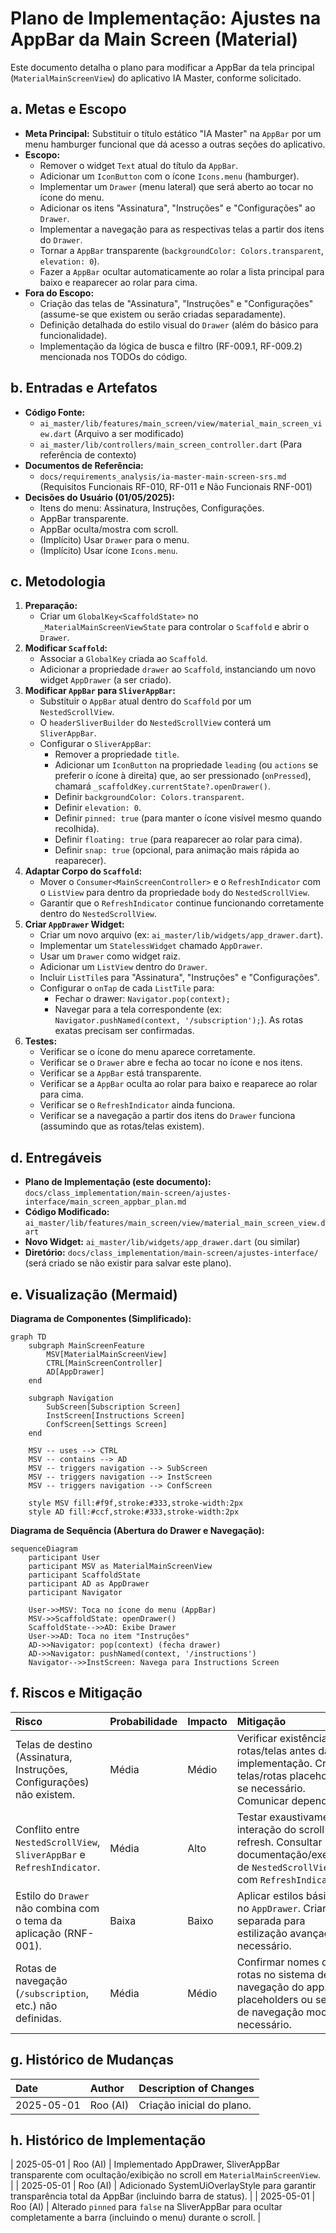 # Plano de Implementação: Ajustes na AppBar da Main Screen (Material)

Este documento detalha o plano para modificar a AppBar da tela principal (`MaterialMainScreenView`) do aplicativo IA Master, conforme solicitado.

## a. Metas e Escopo

*   **Meta Principal:** Substituir o título estático "IA Master" na `AppBar` por um menu hamburger funcional que dá acesso a outras seções do aplicativo.
*   **Escopo:**
    *   Remover o widget `Text` atual do título da `AppBar`.
    *   Adicionar um `IconButton` com o ícone `Icons.menu` (hamburger).
    *   Implementar um `Drawer` (menu lateral) que será aberto ao tocar no ícone do menu.
    *   Adicionar os itens "Assinatura", "Instruções" e "Configurações" ao `Drawer`.
    *   Implementar a navegação para as respectivas telas a partir dos itens do `Drawer`.
    *   Tornar a `AppBar` transparente (`backgroundColor: Colors.transparent`, `elevation: 0`).
    *   Fazer a `AppBar` ocultar automaticamente ao rolar a lista principal para baixo e reaparecer ao rolar para cima.
*   **Fora do Escopo:**
    *   Criação das telas de "Assinatura", "Instruções" e "Configurações" (assume-se que existem ou serão criadas separadamente).
    *   Definição detalhada do estilo visual do `Drawer` (além do básico para funcionalidade).
    *   Implementação da lógica de busca e filtro (RF-009.1, RF-009.2) mencionada nos TODOs do código.

## b. Entradas e Artefatos

*   **Código Fonte:**
    *   `ai_master/lib/features/main_screen/view/material_main_screen_view.dart` (Arquivo a ser modificado)
    *   `ai_master/lib/controllers/main_screen_controller.dart` (Para referência de contexto)
*   **Documentos de Referência:**
    *   `docs/requirements_analysis/ia-master-main-screen-srs.md` (Requisitos Funcionais RF-010, RF-011 e Não Funcionais RNF-001)
*   **Decisões do Usuário (01/05/2025):**
    *   Itens do menu: Assinatura, Instruções, Configurações.
    *   AppBar transparente.
    *   AppBar oculta/mostra com scroll.
    *   (Implícito) Usar `Drawer` para o menu.
    *   (Implícito) Usar ícone `Icons.menu`.

## c. Metodologia

1.  **Preparação:**
    *   Criar um `GlobalKey<ScaffoldState>` no `_MaterialMainScreenViewState` para controlar o `Scaffold` e abrir o `Drawer`.
2.  **Modificar `Scaffold`:**
    *   Associar a `GlobalKey` criada ao `Scaffold`.
    *   Adicionar a propriedade `drawer` ao `Scaffold`, instanciando um novo widget `AppDrawer` (a ser criado).
3.  **Modificar `AppBar` para `SliverAppBar`:**
    *   Substituir o `AppBar` atual dentro do `Scaffold` por um `NestedScrollView`.
    *   O `headerSliverBuilder` do `NestedScrollView` conterá um `SliverAppBar`.
    *   Configurar o `SliverAppBar`:
        *   Remover a propriedade `title`.
        *   Adicionar um `IconButton` na propriedade `leading` (ou `actions` se preferir o ícone à direita) que, ao ser pressionado (`onPressed`), chamará `_scaffoldKey.currentState?.openDrawer()`.
        *   Definir `backgroundColor: Colors.transparent`.
        *   Definir `elevation: 0`.
        *   Definir `pinned: true` (para manter o ícone visível mesmo quando recolhida).
        *   Definir `floating: true` (para reaparecer ao rolar para cima).
        *   Definir `snap: true` (opcional, para animação mais rápida ao reaparecer).
4.  **Adaptar Corpo do `Scaffold`:**
    *   Mover o `Consumer<MainScreenController>` e o `RefreshIndicator` com o `ListView` para dentro da propriedade `body` do `NestedScrollView`.
    *   Garantir que o `RefreshIndicator` continue funcionando corretamente dentro do `NestedScrollView`.
5.  **Criar `AppDrawer` Widget:**
    *   Criar um novo arquivo (ex: `ai_master/lib/widgets/app_drawer.dart`).
    *   Implementar um `StatelessWidget` chamado `AppDrawer`.
    *   Usar um `Drawer` como widget raiz.
    *   Adicionar um `ListView` dentro do `Drawer`.
    *   Incluir `ListTile`s para "Assinatura", "Instruções" e "Configurações".
    *   Configurar o `onTap` de cada `ListTile` para:
        *   Fechar o drawer: `Navigator.pop(context);`
        *   Navegar para a tela correspondente (ex: `Navigator.pushNamed(context, '/subscription');`). As rotas exatas precisam ser confirmadas.
6.  **Testes:**
    *   Verificar se o ícone do menu aparece corretamente.
    *   Verificar se o `Drawer` abre e fecha ao tocar no ícone e nos itens.
    *   Verificar se a `AppBar` está transparente.
    *   Verificar se a `AppBar` oculta ao rolar para baixo e reaparece ao rolar para cima.
    *   Verificar se o `RefreshIndicator` ainda funciona.
    *   Verificar se a navegação a partir dos itens do `Drawer` funciona (assumindo que as rotas/telas existem).

## d. Entregáveis

*   **Plano de Implementação (este documento):** `docs/class_implementation/main-screen/ajustes-interface/main_screen_appbar_plan.md`
*   **Código Modificado:** `ai_master/lib/features/main_screen/view/material_main_screen_view.dart`
*   **Novo Widget:** `ai_master/lib/widgets/app_drawer.dart` (ou similar)
*   **Diretório:** `docs/class_implementation/main-screen/ajustes-interface/` (será criado se não existir para salvar este plano).

## e. Visualização (Mermaid)

**Diagrama de Componentes (Simplificado):**

```mermaid
graph TD
    subgraph MainScreenFeature
        MSV[MaterialMainScreenView]
        CTRL[MainScreenController]
        AD[AppDrawer]
    end

    subgraph Navigation
        SubScreen[Subscription Screen]
        InstScreen[Instructions Screen]
        ConfScreen[Settings Screen]
    end

    MSV -- uses --> CTRL
    MSV -- contains --> AD
    MSV -- triggers navigation --> SubScreen
    MSV -- triggers navigation --> InstScreen
    MSV -- triggers navigation --> ConfScreen

    style MSV fill:#f9f,stroke:#333,stroke-width:2px
    style AD fill:#ccf,stroke:#333,stroke-width:2px
```

**Diagrama de Sequência (Abertura do Drawer e Navegação):**

```mermaid
sequenceDiagram
    participant User
    participant MSV as MaterialMainScreenView
    participant ScaffoldState
    participant AD as AppDrawer
    participant Navigator

    User->>MSV: Toca no ícone do menu (AppBar)
    MSV->>ScaffoldState: openDrawer()
    ScaffoldState-->>AD: Exibe Drawer
    User->>AD: Toca no item "Instruções"
    AD->>Navigator: pop(context) (fecha drawer)
    AD->>Navigator: pushNamed(context, '/instructions')
    Navigator-->>InstScreen: Navega para Instructions Screen
```

## f. Riscos e Mitigação

| Risco                                                                 | Probabilidade | Impacto | Mitigação                                                                                                                               |
| :-------------------------------------------------------------------- | :------------ | :------ | :-------------------------------------------------------------------------------------------------------------------------------------- |
| Telas de destino (Assinatura, Instruções, Configurações) não existem. | Média         | Médio   | Verificar existência das rotas/telas antes da implementação. Criar telas/rotas placeholder se necessário. Comunicar dependência.        |
| Conflito entre `NestedScrollView`, `SliverAppBar` e `RefreshIndicator`. | Média         | Alto    | Testar exaustivamente a interação do scroll e refresh. Consultar documentação/exemplos de `NestedScrollView` com `RefreshIndicator`. |
| Estilo do `Drawer` não combina com o tema da aplicação (RNF-001).     | Baixa         | Baixo   | Aplicar estilos básicos no `AppDrawer`. Criar tarefa separada para estilização avançada se necessário.                                |
| Rotas de navegação (`/subscription`, etc.) não definidas.             | Média         | Médio   | Confirmar nomes das rotas no sistema de navegação do app. Usar placeholders ou serviço de navegação mock se necessário.                 |

## g. Histórico de Mudanças

| Date         | Author      | Description of Changes                |
| :----------- | :---------- | :------------------------------------ |
| 2025-05-01   | Roo (AI)    | Criação inicial do plano.             |

## h. Histórico de Implementação

| 2025-05-01   | Roo (AI)    | Implementado AppDrawer, SliverAppBar transparente com ocultação/exibição no scroll em `MaterialMainScreenView`. |
| 2025-05-01   | Roo (AI)    | Adicionado SystemUiOverlayStyle para garantir transparência total da AppBar (incluindo barra de status). |
| 2025-05-01   | Roo (AI)    | Alterado `pinned` para `false` na SliverAppBar para ocultar completamente a barra (incluindo o menu) durante o scroll. |